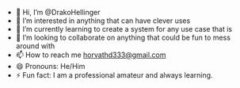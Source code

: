 - 👋 Hi, I’m @DrakoHellinger
- 👀 I’m interested in anything that can have clever uses
- 🌱 I’m currently learning to create a system for any use case that is 
- 💞️ I’m looking to collaborate on anything that could be fun to mess around with
- 📫 How to reach me horvathd333@gmail.com
- 😄 Pronouns: He/Him
- ⚡ Fun fact: I am a professional amateur and always learning. 

<!---
DrakoHellinger/DrakoHellinger is a ✨ special ✨ repository because its `README.md` (this file) appears on your GitHub profile.
You can click the Preview link to take a look at your changes.
--->
